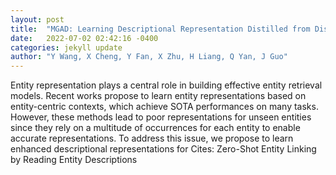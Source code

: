```yaml
---
layout: post
title:  "MGAD: Learning Descriptional Representation Distilled from Distributional Semantics for Unseen Entities"
date:   2022-07-02 02:42:16 -0400
categories: jekyll update
author: "Y Wang, X Cheng, Y Fan, X Zhu, H Liang, Q Yan, J Guo"
---
```

Entity representation plays a central role in building effective entity retrieval models. Recent works propose to learn entity representations based on entity-centric contexts, which achieve SOTA performances on many tasks. However, these methods lead to poor representations for unseen entities since they rely on a multitude of occurrences for each entity to enable accurate representations. To address this issue, we propose to learn enhanced descriptional representations for  Cites: Zero-Shot Entity Linking by Reading Entity Descriptions